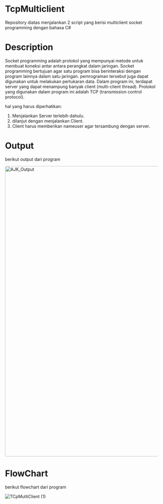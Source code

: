 # TcpMulticlient
Repository diatas menjalankan 2 script yang berisi multiclient socket programming dengan bahasa C#

# Description
Socket programming adalah protokol yang mempunyai metode untuk membuat koneksi antar antara perangkat dalam jaringan. Socket programming bertujuan agar satu program bisa berinteraksi dengan program lainnya dalam satu jaringan. pemrograman tersebut juga dapat digunakan untuk melakukan pertukaran data. Dalam program ini, terdapat server yang dapat menampung banyak client (multi-client thread). Protokol yang digunakan dalam program ini adalah TCP (transmission control protocol).

hal yang harus diperhatikan:
1. Menjalankan Server terlebih dahulu.
2. dilanjut dengan menjalankan Client.
3. Client harus memberikan nameuser agar tersambung dengan server.

# Output
berikut output dari program

<img width="955" alt="AJK_Output" src="https://user-images.githubusercontent.com/72594758/125116948-af829480-e117-11eb-9d05-b531ab0e9e90.png">

# FlowChart
berikut flowchart dari program

![TCpMultiClient (1)](https://user-images.githubusercontent.com/72594758/125152482-08354a00-e177-11eb-9924-14e233c7a078.png)
